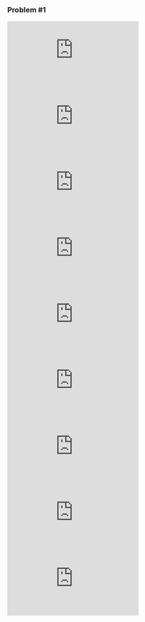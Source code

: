 ### Problem #1
![Equation1](https://latex.codecogs.com/gif.latex?X_1&plus;Y_1&plus;Z_1%5Cgeq%20300) \
![Equation2](https://latex.codecogs.com/gif.latex?Z_2%3DX_1&plus;Y_1-300) \
![Equation3](https://latex.codecogs.com/gif.latex?X_2&plus;Y_2&plus;Z_2%5Cgeq%20400) \
![Equation4](https://latex.codecogs.com/gif.latex?X_2&plus;Y_2&plus;Z_2-400) \
![Equation5](https://latex.codecogs.com/gif.latex?X_3&plus;Y_3&plus;Z_3%5Cgeq%20500) \
![Equation5](https://latex.codecogs.com/gif.latex?X_1...3%5Cleq%20300%2C%20Y_1...3%5Cleq%20300) \
![Equation6](https://latex.codecogs.com/gif.latex?X_1...3%5Cgeq%200%2C%20Y_1...3%5Cgeq%200) \
![Equation7](https://latex.codecogs.com/gif.latex?min%3A%20%7B400X_1&plus;400X_2&plus;400X_3&plus;360Y_1&plus;360Y_2&plus;360Y_3&plus;30Z_1&plus;30Z_2&plus;30Z_3%7D) \
![Equation8](https://latex.codecogs.com/gif.latex?X_1&plus;Y_1&plus;Z_1%5Cgeq%20300)

